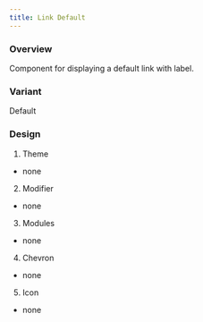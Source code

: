 ```yaml
---
title: Link Default
---
```

### Overview
  Component for displaying a default link with label.
  
### Variant
  Default

### Design

1. Theme
 * none
2. Modifier
 * none
3. Modules
 * none
4. Chevron
 * none
5. Icon
 * none

